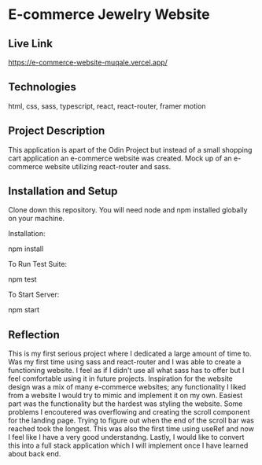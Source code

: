 # E-commerce Jewelry Website

## Live Link
https://e-commerce-website-muqale.vercel.app/

## Technologies
html, css, sass, typescript, react, react-router, framer motion

## Project Description
This application is apart of the Odin Project but instead of a small shopping cart application an e-commerce website was created. Mock up of an e-commerce website utilizing react-router and sass. 

## Installation and Setup
Clone down this repository. You will need node and npm installed globally on your machine.

Installation:

npm install

To Run Test Suite:

npm test

To Start Server:

npm start

## Reflection
This is my first serious project where I dedicated a large amount of time to. Was my first time using sass and react-router and I was able to create a functioning website. I feel as if I didn't use all what sass has to offer but I feel comfortable using it in future projects. Inspiration for the website design was a mix of many e-commerce websites; any functionality I liked from a website I would try to mimic and implement it on my own. Easiest part was the functionality but the hardest was styling the website. Some problems I encoutered was overflowing and creating the scroll component for the landing page. Trying to figure out when the end of the scroll bar was reached took the longest. This was also the first time using useRef and now I feel like I have a very good understandng. Lastly, I would like to convert this into a full stack application which I will implement once I have learned about back end.
